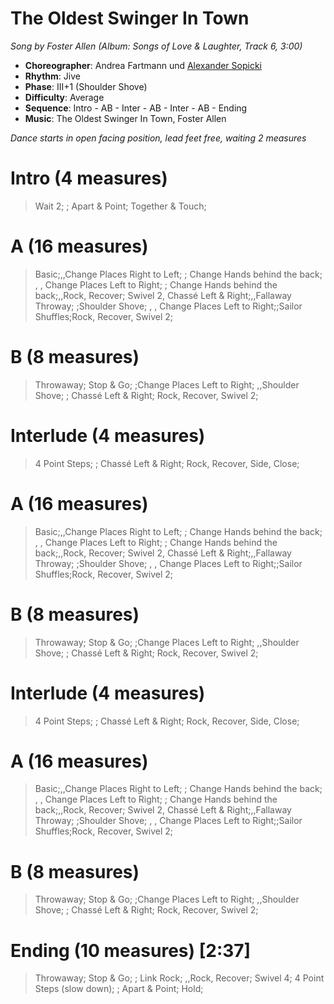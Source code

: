 # The Oldest Swinger In Town
*Song by Foster Allen (Album: Songs of Love & Laughter, Track 6, 3:00)*

* **Choreographer**: Andrea Fartmann und [Alexander Sopicki](mailto:cuesheets@gmx.net "cuesheets@gmx.net")
* **Rhythm**: Jive
* **Phase**: III+1 (Shoulder Shove)
* **Difficulty**: Average
* **Sequence**: Intro - AB - Inter - AB - Inter - AB - Ending
* **Music**: The Oldest Swinger In Town, Foster Allen

*Dance starts in open facing position, lead feet free, waiting 2 measures*

# Intro (4 measures)

> Wait 2; ; Apart & Point; Together & Touch;

# A (16 measures)

> Basic;,,Change Places Right to Left; ; Change Hands behind the back;
> , , Change Places Left to Right; ; Change Hands behind the back;,,Rock, Recover;
> Swivel 2, Chassé Left & Right;,,Fallaway Throway; ;Shoulder Shove;
> , , Change Places Left to Right;;Sailor Shuffles;Rock, Recover, Swivel 2;

# B (8 measures)

> Throwaway; Stop & Go; ;Change Places Left to Right;
> ,,Shoulder Shove; ; Chassé Left & Right; Rock, Recover, Swivel 2;

# Interlude (4 measures)

> 4 Point Steps; ; Chassé Left & Right; Rock, Recover, Side, Close;

# A (16 measures)

> Basic;,,Change Places Right to Left; ; Change Hands behind the back;
> , , Change Places Left to Right; ; Change Hands behind the back;,,Rock, Recover;
> Swivel 2, Chassé Left & Right;,,Fallaway Throway; ;Shoulder Shove;
> , , Change Places Left to Right;;Sailor Shuffles;Rock, Recover, Swivel 2;

# B (8 measures)

> Throwaway; Stop & Go; ;Change Places Left to Right;
> ,,Shoulder Shove; ; Chassé Left & Right; Rock, Recover, Swivel 2;

# Interlude (4 measures)

> 4 Point Steps; ; Chassé Left & Right; Rock, Recover, Side, Close;

# A (16 measures)

> Basic;,,Change Places Right to Left; ; Change Hands behind the back;
> , , Change Places Left to Right; ; Change Hands behind the back;,,Rock, Recover;
> Swivel 2, Chassé Left & Right;,,Fallaway Throway; ;Shoulder Shove;
> , , Change Places Left to Right;;Sailor Shuffles;Rock, Recover, Swivel 2;

# B (8 measures)

> Throwaway; Stop & Go; ;Change Places Left to Right;
> ,,Shoulder Shove; ; Chassé Left & Right; Rock, Recover, Swivel 2;


# Ending (10 measures) [2:37]

> Throwaway; Stop & Go; ; Link Rock;
> ,,Rock, Recover; Swivel 4; 4 Point Steps (slow down); ;
> Apart & Point; Hold;
